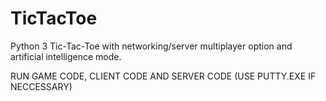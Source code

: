 # TicTacToe
Python 3 Tic-Tac-Toe with networking/server multiplayer option and artificial intelligence mode.

RUN GAME CODE, CLIENT CODE AND SERVER CODE
(USE PUTTY.EXE IF NECCESSARY)

